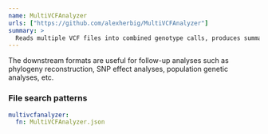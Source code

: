 ```yaml
---
name: MultiVCFAnalyzer
urls: ["https://github.com/alexherbig/MultiVCFAnalyzer"]
summary: >
  Reads multiple VCF files into combined genotype calls, produces summary statistics and downstream formats
---
```


<!--
~~~~~ DO NOT EDIT ~~~~~
This file is autogenerated from the MultiQC module python docstring.
Do not edit the markdown, it will be overwritten.

File path for the source of this content: test-data/data/modules/multivcfanalyzer/multivcfanalyzer.py
~~~~~~~~~~~~~~~~~~~~~~~
-->

The downstream formats are useful for follow-up analyses such as phylogeny reconstruction, SNP effect analyses, population genetic analyses, etc.

### File search patterns

```yaml
multivcfanalyzer:
  fn: MultiVCFAnalyzer.json
```

